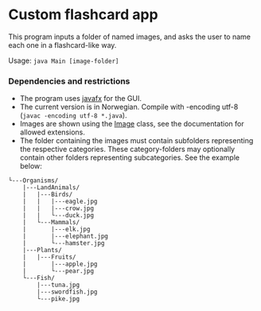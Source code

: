 # Custom flashcard app
This program inputs a folder of named images, and asks the user to name each one in a flashcard-like way.

Usage: `java Main [image-folder]`

### Dependencies and restrictions
- The program uses [javafx](https://docs.oracle.com/javase/8/javafx/api/toc.htm) for the GUI.
- The current version is in Norwegian. Compile with -encoding utf-8 (`javac -encoding utf-8 *.java`).
- Images are shown using the [Image](https://docs.oracle.com/javase/8/javafx/api/javafx/scene/image/Image.html) class, see the documentation for allowed extensions.
- The folder containing the images must contain subfolders representing the respective categories. These category-folders may optionally contain other folders representing subcategories. See the example below:
```
└---Organisms/
    |---LandAnimals/
    |   |---Birds/
    |   |   |---eagle.jpg
    |   |   |---crow.jpg
    |   |   └---duck.jpg
    |   └---Mammals/
    |       |---elk.jpg
    |       |---elephant.jpg
    |       └---hamster.jpg
    |---Plants/
    |   |---Fruits/
    |       |---apple.jpg
    |       └---pear.jpg
    └---Fish/
        |---tuna.jpg
        |---swordfish.jpg
        └---pike.jpg
```
